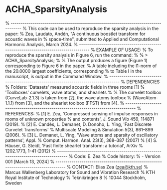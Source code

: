 # ACHA_SparsityAnalysis

% -----------------------------------------------------------------------------------
%       This code can be used to reproduce the sparsity analysis in the paper:
%   Zea, Laudato, Andén, "A continuous boostlet transform for acoustic waves in 
%   space-time", submitted to Applied and Computational Harmonic Analysis, March 2024. 
% -----------------------------------------------------------------------------------
% EXAMPLE OF USAGE: 
%   To reproduce the sparsity analysis in Figure 6, run the command: 
%
%       > ACHA_SparsityAnalysis;
%
%   The output produces a figure (Figure 1) corresponding to Figure 6 in the paper. 
%   A table including the l1-norm of the 20.0000 largest coefficients, corresponding 
%   to Table I in the manuscript, is output in the Command Window. 
% -----------------------------------------------------------------------------------
% DEPENDENCIES
%       Folders:    'Datasets'          measured acoustic fields in three rooms [1]
%                   'Toolboxes'         curvelets, wave atoms, and shearlets 
%
%   The curvelet toolbox (CurveLab-2.1.3) is taken from [2], the wave atoms toolbox 
%   (WaveAtom-1.1.1) from [3], and the shearlet toolbox (FFST) from [4]. 
% -----------------------------------------------------------------------------------
% REFERENCES: 
% [1] E. Zea, 'Compressed sensing of impulse responses in rooms of unknown properties 
%     and contents', J. Sound Vib 459, 114871 (2019). 
% [2] E. Candès, L. Demanet, D. Donoho, L. Ying, 'Fast Discrete Curvelet Transforms'
%     Multiscale Modeling & Simulation 5(3), 861–899 (2006). 
% [3] L. Demanet, L. Ying, 'Wave atoms and sparsity of oscillatory patterns', Appl. 
%     Comput. Harmon. Anal. 23(3), 368–387 (2007)
% [4] S. Häuser, G. Steidl, 'Fast finite shearlet transform: a tutorial', ArXiv 
%     1202.1773, 1-41 (2012)
% -----------------------------------------------------------------------------------
% Code: E. Zea
% Code history: 
% - Version 001 [March 13, 2024]
% -----------------------------------------------------------------------------------
% CONTACT: Elias Zea (zea@kth.se)
%          Marcus Wallenberg Laboratory for Sound and Vibration Research
%          KTH Royal Institute of Technology
%          Teknikringen 8
%          10044 Stockholm, Sweden
